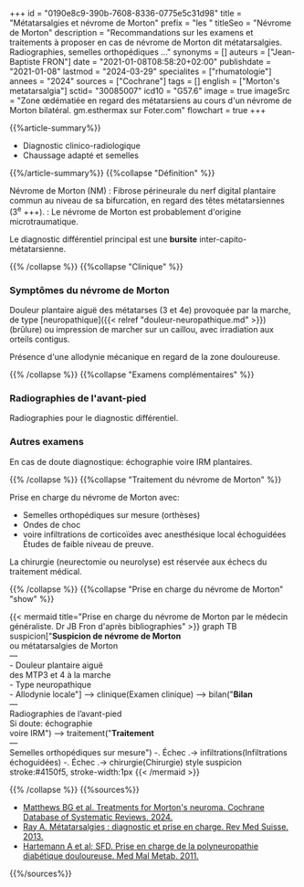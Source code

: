 +++
id = "0190e8c9-390b-7608-8336-0775e5c31d98"
title = "Métatarsalgies et névrome de Morton"
prefix = "les "
titleSeo = "Névrome de Morton"
description = "Recommandations sur les examens et traitements à proposer en cas de névrome de Morton dit métatarsalgies. Radiographies, semelles orthopédiques ..."
synonyms = []
auteurs = ["Jean-Baptiste FRON"]
date = "2021-01-08T08:58:20+02:00"
publishdate = "2021-01-08"
lastmod = "2024-03-29"
specialites = ["rhumatologie"]
annees = "2024"
sources = ["Cochrane"]
tags = []
english = ["Morton's metatarsalgia"]
sctid= "30085007"
icd10 = "G57.6"
image = true
imageSrc = "Zone œdématiée en regard des métatarsiens au cours d'un névrome de Morton bilatéral. gm.esthermax sur Foter.com"
flowchart = true
+++

{{%article-summary%}}

- Diagnostic clinico-radiologique
- Chaussage adapté et semelles

{{%/article-summary%}}
{{%collapse "Définition" %}}

Névrome de Morton (NM)
: Fibrose périneurale du nerf digital plantaire commun au niveau de sa bifurcation, en regard des têtes métatarsiennes (3<sup>e</sup> +++).
: Le névrome de Morton est probablement d'origine microtraumatique.

Le diagnostic différentiel principal est une **bursite** inter-capito-métatarsienne.

{{% /collapse %}}
{{%collapse "Clinique" %}}

### Symptômes du névrome de Morton

Douleur plantaire aiguë des métatarses (3 et 4e) provoquée par la marche, de type [neuropathique]({{< relref "douleur-neuropathique.md" >}}) (brûlure) ou impression de marcher sur un caillou, avec irradiation aux orteils contigus.

Présence d'une allodynie mécanique en regard de la zone douloureuse.

{{% /collapse %}}
{{%collapse "Examens complémentaires" %}}

### Radiographies de l'avant-pied

Radiographies pour le diagnostic différentiel.

### Autres examens

En cas de doute diagnostique: échographie voire IRM plantaires.

{{% /collapse %}}
{{%collapse "Traitement du névrome de Morton" %}}

Prise en charge du névrome de Morton avec:

- Semelles orthopédiques sur mesure (orthèses)
- Ondes de choc
- voire infiltrations de corticoïdes avec anesthésique local échoguidées  
  Études de faible niveau de preuve.

La chirurgie (neurectomie ou neurolyse) est réservée aux échecs du traitement médical.

{{% /collapse %}}
{{%collapse "Prise en charge du névrome de Morton" "show" %}}

{{< mermaid title="Prise en charge du névrome de Morton par le médecin généraliste. Dr JB Fron d'après bibliographies" >}}
graph TB
  suspicion["<b>Suspicion de névrome de Morton</b><br>ou métatarsalgies de Morton<br>—<br>- Douleur plantaire aiguë<br>des MTP3 et 4 à la marche<br>- Type neuropathique<br>- Allodynie locale"] --> clinique(Examen clinique) --> bilan("<b>Bilan</b><br>—<br>Radiographies de l’avant-pied<br>Si doute: échographie<br>voire IRM") --> traitement("<b>Traitement</b><br>—<br>Semelles orthopédiques sur mesure") -. Échec .-> infiltrations(Infiltrations échoguidées) -. Échec .-> chirurgie(Chirurgie)
  style suspicion stroke:#4150f5, stroke-width:1px
{{< /mermaid >}}

{{% /collapse %}}
{{%sources%}}

- [Matthews BG et al. Treatments for Morton's neuroma. Cochrane Database of Systematic Reviews. 2024.](https://www.cochranelibrary.com/cdsr/doi/10.1002/14651858.CD014687.pub2/full/fr)
- [Ray A. Métatarsalgies : diagnostic et prise en charge. Rev Med Suisse. 2013.](https://www.revmed.ch/RMS/2013/RMS-N-411/Metatarsalgies-diagnostic-et-prise-en-charge)
- [Hartemann A et al; SFD. Prise en charge de la polyneuropathie diabétique douloureuse. Med Mal Metab. 2011.](https://www.sfdiabete.org/sites/www.sfdiabete.org/files/files/ressources/mmm_2011_guide_polyneuropathie-.pdf)

{{%/sources%}}
